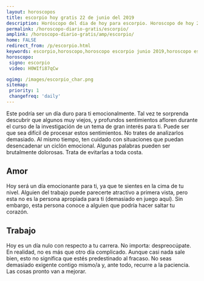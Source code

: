 ```yaml
---
layout: horoscopos
title: escorpio hoy gratis 22 de junio del 2019 
description: Horóscopo del dia de hoy para escorpio. Horoscopo de hoy 22 de junio del 2019. Las predicciones de amor, trabajo, vida personal gratis.
permalink: /horoscopo-diario-gratis/escorpio/
amplink: /horoscopo-diario-gratis/amp/escorpio/
home: FALSE
redirect_from: /p/escorpio.html
keywords: escorpio,horoscopo,horoscopo escorpio junio 2019,horoscopo escorpio hoy,tarot escorpio junio 2019,horoscopo escorpio,tarot escorpio hoy,horoscopo de hoy,horoscopo diario,tarot del amor,horoscopo de hoy escorpio,horoscopo diario del tarot, Horoscopo de hoy escorpio 22 de junio del 2019,horóscopo del día, el horoscopo de hoy
horoscopo:
 signo: escorpio
 video: H0WIfi87qCw

ogimg: /images/escorpio_char.png
sitemap:
 priority: 1
 changefreq: 'daily'
---
```



Este podría ser un día duro para ti emocionalmente. Tal vez te sorprenda descubrir que algunos muy viejos, y profundos sentimientos afloren durante el curso de la investigación de un tema de gran interés para ti. Puede ser que sea difícil de procesar estos sentimientos. No trates de analizarlos demasiado. Al mismo tiempo, ten cuidado con situaciones que puedan desencadenar un ciclón emocional. Algunas palabras pueden ser brutalmente dolorosas. Trata de evitarlas a toda costa.

## Amor

Hoy será un día emocionante para ti, ya que te sientes en la cima de tu nivel. Alguien del trabajo puede parecerte atractivo a primera vista, pero esta no es la persona apropiada para ti (demasiado en juego aquí). Sin embargo, esta persona conoce a alguien que podría hacer saltar tu corazón.

## Trabajo

Hoy es un día nulo con respecto a tu carrera. No importa: despreocúpate. En realidad, no es más que otro día complicado. Aunque casi nada sale bien, esto no significa que estés predestinado al fracaso. No seas demasiado exigente contigo mismo/a y, ante todo, recurre a la paciencia. Las cosas pronto van a mejorar.